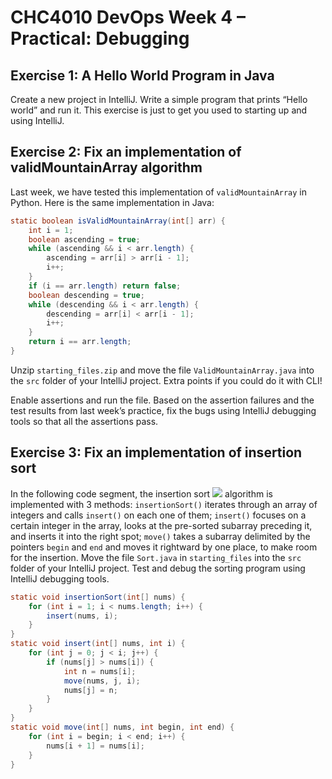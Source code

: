 # CHC4010 DevOps Week 4 – Practical: Debugging
## Exercise 1: A Hello World Program in Java
Create a new project in IntelliJ. Write a simple program that prints “Hello world” and run it. This exercise is just to get you used to starting up and using IntelliJ.
## Exercise 2: Fix an implementation of validMountainArray algorithm
Last week, we have tested this implementation of `validMountainArray` in Python. Here is the same implementation in Java:
```java
static boolean isValidMountainArray(int[] arr) {
    int i = 1;
    boolean ascending = true;
    while (ascending && i < arr.length) {
        ascending = arr[i] > arr[i - 1];
        i++;
    }
    if (i == arr.length) return false;
    boolean descending = true;
    while (descending && i < arr.length) {
        descending = arr[i] < arr[i - 1];
        i++;
    }
    return i == arr.length;
}
```
  
Unzip `starting_files.zip` and move the file `ValidMountainArray.java` into the `src` folder of your IntelliJ project. Extra points if you could do it with CLI!  
  
Enable assertions and run the file. Based on the assertion failures and the test results from last week’s practice, fix the bugs using IntelliJ debugging tools so that all the assertions pass.  
## Exercise 3: Fix an implementation of insertion sort
In the following code segment, the insertion sort ![](https://tutorialsbookmarks.com/wp-content/uploads/2019/08/Insertion-sort-example.gif)  algorithm is implemented with 3 methods: `insertionSort()` iterates through an array of integers and calls `insert()` on each one of them; `insert()` focuses on a certain integer in the array, looks at the pre-sorted subarray preceding it, and inserts it into the right spot; `move()` takes a subarray delimited by the pointers `begin` and `end` and moves it rightward by one place, to make room for the insertion. Move the file `Sort.java` in `starting_files` into the `src` folder of your IntelliJ project. Test and debug the sorting program using IntelliJ debugging tools.  
  
```java
static void insertionSort(int[] nums) {
    for (int i = 1; i < nums.length; i++) {
        insert(nums, i);
    }
}
static void insert(int[] nums, int i) {
    for (int j = 0; j < i; j++) {
        if (nums[j] > nums[i]) {
            int n = nums[i];
            move(nums, j, i);
            nums[j] = n;
        }
    }
}
static void move(int[] nums, int begin, int end) {
    for (int i = begin; i < end; i++) {
        nums[i + 1] = nums[i];
    }
}
```
